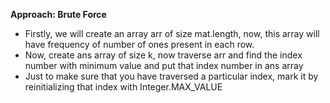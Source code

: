**Approach: Brute Force**
* Firstly, we will create an array arr of size mat.length, now, this array will have frequency of number of ones present in each row.
* Now, create ans array of size k, now traverse arr and find the index number with minimum value and put that index number in ans array
* Just to make sure that you have traversed a particular index, mark it by reinitializing that index with Integer.MAX_VALUE
